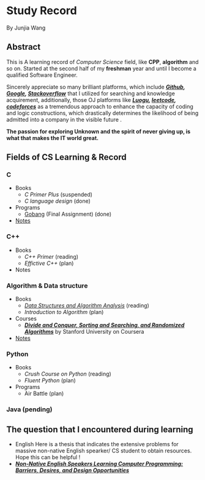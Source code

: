 # Study Record 

By Junjia Wang

 ## Abstract
 This is A learning record of *Computer Science* field, like **CPP**, **algorithm** and so on. Started at the second half of my **freshman** year and until I become a qualified Software Engineer.

Sincerely appreciate so many brilliant platforms, which include 
_**[Github](https://github.com/), 
[Google](https://www.google.com/), [Stackoverflow](https://stackoverflow.com/)**_ that I utilized for searching and knowledge acquirement, additionally, those OJ platforms like _**[Luogu](https://www.luogu.com.cn/), [leetcode](https://leetcode-cn.com/), [codeforces](https://codeforces.com/)**_ as a tremendous approach to enhance the capacity of coding and logic constructions, which drastically determines the likelihood of being admitted into a company in the visible future .

**The passion for exploring Unknown and the spirit of never giving up, is what that makes the IT world great.**

## Fields of CS Learning & Record

### C
 * Books 
   * *C Primer Plus* (suspended)
   * *C language design* (done)
 * Programs
   * [Gobang](https://github.com/AkiyamaKunka/Learing_record_Junjia/blob/master/GOBANG.md) (Final Assignment) (done) 
 * [Notes](https://github.com/AkiyamaKunka/Learning_record_Junjia/blob/master/Notes%20for%20C.md)   
### C++
* Books 
  * *C++ Primer* (reading)
  * *Effictive C++* (plan)
* Notes 

### Algorithm & Data structure
 * Books 
   * *[Data Structures and Algorithm Analysis](https://github.com/AkiyamaKunka/Learing_record_Junjia/blob/master/%5BMark_A._Weiss%5D_Data_Structures_and_Algorithm_Anal.pdf)* (reading)
   * *Introduction to Algorithm* (plan)
 * Courses
   * _**[Divide and Conquer, Sorting and Searching, and Randomized Algorithms](https://www.coursera.org/learn/algorithms-divide-conquer/home/welcome)**_ by Stanford University on Coursera
 * [Notes](https://github.com/AkiyamaKunka/Learing_record_Junjia/blob/master/Notes%20for%20Alogrithms.md) 

### Python 
 * Books 
   * *Crush Course on Python* (reading)
   * *Fluent Python* (plan)
 * Programs
   * Air Battle (plan)
### Java (pending)
 
 
## The question that I encountered during learning 
 * English 
 Here is a thesis that indicates the extensive problems for massive non-native English spearker/ CS student to obtain resources. Hope this can be helpful ! 
 * _**[Non-Native English Speakers Learning Computer Programming: Barriers, Desires, and Design Opportunities](https://github.com/AkiyamaKunka/Learning_record_Junjia/blob/master/non-native-english-speakers-learning-programming_CHI-2018.pdf)**_
